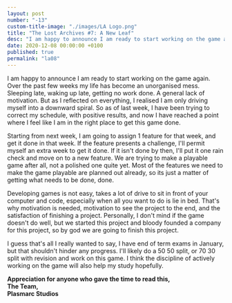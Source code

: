```yaml
---
layout: post
number: "-13"
custom-title-image: "./images/LA Logo.png"
title: "The Lost Archives #7: A New Leaf"
desc: "I am happy to announce I am ready to start working on the game again. Over the past few weeks my life has become an unorganised mess. Sleeping late, waking up late, getting no work done. A general lack of motivation. But as I reflected on everything, I realised I am only driving myself into a downward spiral. So as of last week, I have been trying to correct my schedule, with positive results, and now I have reached a point where I feel like I am in the right place to get this game done."
date: 2020-12-08 00:00:00 +0100
published: true
permalink: "la08"
---
```


I am happy to announce I am ready to start working on the game again. Over the past few weeks my life has become an unorganised mess. Sleeping late, waking up late, getting no work done. A general lack of motivation. But as I reflected on everything, I realised I am only driving myself into a downward spiral. So as of last week, I have been trying to correct my schedule, with positive results, and now I have reached a point where I feel like I am in the right place to get this game done.

Starting from next week, I am going to assign 1 feature for that week, and get it done in that week. If the feature presents a challenge, I'll permit myself an extra week to get it done. If it isn't done by then, I'll put it one rain check and move on to a new feature. We are trying to make a playable game after all, not a polished one quite yet. Most of the features we need to make the game playable are planned out already, so its just a matter of getting what needs to be done, done.

Developing games is not easy, takes a lot of drive to sit in front of your computer and code, especially when all you want to do is lie in bed. That's why motivation is needed, motivation to see the project to the end, and the satisfaction of finishing a project. Personally, I don't mind if the game doesn't do well, but we started this project and bloody founded a company for this project, so by god we are going to finish this project.

I guess that's all I really wanted to say, I have end of term exams in January, but that shouldn't hinder any progress. I'll likely do a 50 50 split, or 70 30 split with revision and work on this game. I think the discipline of actively working on the game will also help my study hopefully.

**Appreciation for anyone who gave the time to read this,**\
**The Team,**\
**Plasmarc Studios**